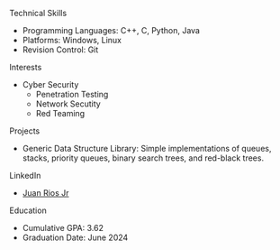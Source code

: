 Technical Skills
- Programming Languages: C++, C, Python, Java
- Platforms: Windows, Linux
- Revision Control: Git

Interests
- Cyber Security
  - Penetration Testing
  - Network Secutity
  - Red Teaming

Projects
- Generic Data Structure Library: Simple implementations of queues, stacks, priority queues, binary search trees, and red-black trees.

LinkedIn
- [Juan Rios Jr](https://www.linkedin.com/in/juan-rios-jr-61b8a6208/)

Education
- Cumulative GPA: 3.62
- Graduation Date: June 2024
